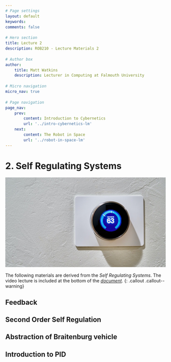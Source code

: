 ```yaml
---
# Page settings
layout: default
keywords:
comments: false

# Hero section
title: Lecture 2
description: ROB210 - Lecture Materials 2

# Author box
author:
    title: Matt Watkins
    description: Lecturer in Computing at Falmouth University

# Micro navigation
micro_nav: true

# Page navigation
page_nav:
    prev:
        content: Introduction to Cybernetics
        url: '../intro-cybernetics-lm'
    next:
        content: The Robot in Space
        url: '../robot-in-space-lm'
---
```


# 2. Self Regulating Systems	
![Hero Banner Image](images/thermostat.jpg)

The following materials are derived from the *Self Regulating Systems*. The video lecture is included at the bottom of the [*document*](#video-lecture).
{: .callout .callout--warning}

## Feedback
## Second Order Self Regulation
## Abstraction of Braitenburg vehicle
## Introduction to PID

<!--stackedit_data:
eyJoaXN0b3J5IjpbLTM3MDMxNTg2NCw3OTI5MjIwNjQsLTM0Mj
k3MDgzMiwzNjI2NTY4NiwtNDQzMzQ1MTk0LC0xNjMzNzkxNjU2
LDQ2OTE1NzM3OSwtMjEwNjE4NjY3MF19
-->
